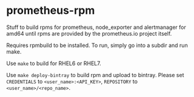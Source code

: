 # prometheus-rpm
Stuff to build rpms for prometheus, node_exporter and alertmanager for amd64 until rpms are provided by the prometheus.io project itself.

Requires rpmbuild to be installed. To run, simply go into a subdir and run make. 

Use `make` to build for RHEL6 or RHEL7.

Use `make deploy-bintray` to build rpm and upload to bintray. Please set `CREDENTIALS` to `<user_name>:<API_KEY>`, `REPOSITORY` to `<user_name>/<repo_name>`.
